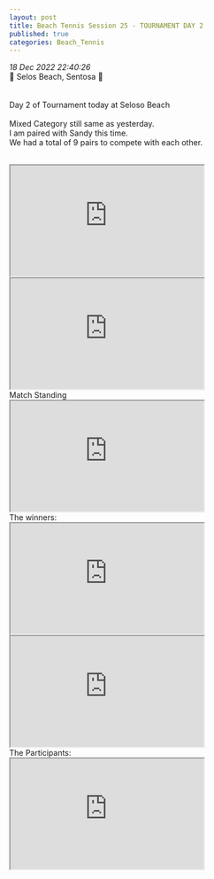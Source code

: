 ```yaml
---
layout: post
title: Beach Tennis Session 25 - TOURNAMENT DAY 2
published: true
categories: Beach_Tennis
---
```

_18 Dec 2022 22:40:26_
<br>
📍 Selos Beach, Sentosa 📍
<br>
<br>
<br>
Day 2 of Tournament today at Seloso Beach
<br>
<br>
Mixed Category still same as yesterday.
<br>
I am paired with Sandy this time.
<br>
We had a total of 9 pairs to compete with each other.
<br>
<!--more-->
<br>
<iframe src="https://drive.google.com/file/d/1ZC4i3RlgKQ73rEY1qxaaNIJlVIZpXdqe/preview" width="350" height="200" allow="autoplay"></iframe>
<iframe src="https://drive.google.com/file/d/1rvDWas3YT6N9hQfLsLAO_LmjJgfWyKKh/preview" width="350" height="200" allow="autoplay"></iframe>
<br>
Match Standing
<br>
<iframe src="https://drive.google.com/file/d/1yvGRFnPFZfAXWqC2iBr2Lcv7GHZ85I5P/preview" width="350" height="200" allow="autoplay"></iframe>
<br>
The winners:
<br>
<iframe src="https://drive.google.com/file/d/1itArlRN6KpkJ_MZWogcYqet6VC8eGPiE/preview" width="350" height="200" allow="autoplay"></iframe>
<iframe src="https://drive.google.com/file/d/1--vWFC6_V3lM-uXJafktF01Kx5udECgh/preview" width="350" height="200" allow="autoplay"></iframe>
<br>
The Participants:
<br>
<iframe src="https://drive.google.com/file/d/17Mr-vLoSZy7SPREk2uJK2xqIvEEG9mf3/preview" width="350" height="200" allow="autoplay"></iframe>
